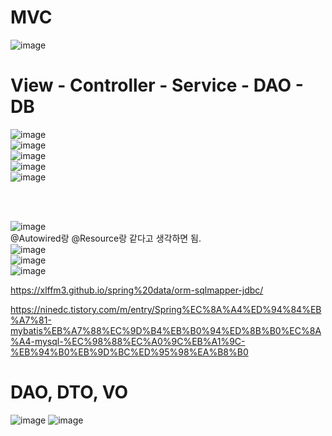 # MVC
![image](https://user-images.githubusercontent.com/84604563/164155924-d91f156f-7fc4-4613-9e29-949121019094.png)

# View - Controller - Service - DAO - DB
![image](https://user-images.githubusercontent.com/84604563/164156220-4505c8ac-5748-49e4-8491-fe9835426c45.png)  
![image](https://user-images.githubusercontent.com/84604563/164156264-5a11f7e0-6a26-4617-b1a8-2cb8cdaaa4d3.png)  
![image](https://user-images.githubusercontent.com/84604563/164156302-3887c41b-3bd1-40cb-8edc-0c85daddf385.png)  
![image](https://user-images.githubusercontent.com/84604563/164156324-d31d4316-3c44-4044-9b23-b03716356e07.png)  
![image](https://user-images.githubusercontent.com/84604563/164156377-cb934ab3-b8b3-4e79-a64c-e8740b1cf3e9.png)  

<br></br>

![image](https://user-images.githubusercontent.com/84604563/164157070-b60bfc81-1097-416b-a16a-87dcd0ed9321.png)  
@Autowired랑 @Resource랑 같다고 생각하면 됨.  
![image](https://user-images.githubusercontent.com/84604563/164157006-20973f10-d710-43f6-b3dd-6b3764a49202.png)  
![image](https://user-images.githubusercontent.com/84604563/164157168-e5655d72-55bd-4e41-9831-b647abfa6f92.png)  
![image](https://user-images.githubusercontent.com/84604563/164177943-b713e46b-ba97-4847-8c0b-32fe1efdde79.png)  



https://xlffm3.github.io/spring%20data/orm-sqlmapper-jdbc/

https://ninedc.tistory.com/m/entry/Spring%EC%8A%A4%ED%94%84%EB%A7%81-mybatis%EB%A7%88%EC%9D%B4%EB%B0%94%ED%8B%B0%EC%8A%A4-mysql-%EC%98%88%EC%A0%9C%EB%A1%9C-%EB%94%B0%EB%9D%BC%ED%95%98%EA%B8%B0


# DAO, DTO, VO
![image](https://user-images.githubusercontent.com/84604563/164358147-33a3fd21-a5aa-44a3-892a-d861e110121f.png)
![image](https://user-images.githubusercontent.com/84604563/164358452-8c551880-83c9-467b-ac4e-da24592b3271.png)  


